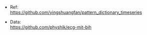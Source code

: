 - Ref:   
https://github.com/yingshuangfan/pattern_dictionary_timeseries  

- Data:  
https://github.com/physhik/ecg-mit-bih    
